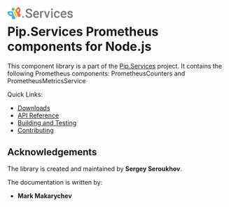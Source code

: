 # <img src="https://github.com/pip-services/pip-services/raw/master/design/Logo.png" alt="Pip.Services Logo" style="max-width:30%"> <br/> Pip.Services Prometheus components for Node.js

This component library is a part of the [Pip.Services](https://github.com/pip-services/pip-services) project.
It contains the following Prometheus components: PrometheusCounters and PrometheusMetricsService

Quick Links:

* [Downloads](https://github.com/pip-services3-node/pip-services3-prometheus-node/blob/master/docs/Downloads.md)
* [API Reference](https://pip-services3-node.github.io/pip-services3-prometheus-node/globals.html)
* [Building and Testing](https://github.com/pip-services3-node/pip-services3-prometheus-node/blob/master/docs/Development.md)
* [Contributing](https://github.com/pip-services3-node/pip-services3-prometheus-node/blob/master/docs/Development.md#contrib)

## Acknowledgements

The library is created and maintained by **Sergey Seroukhov**.

The documentation is written by:
- **Mark Makarychev**